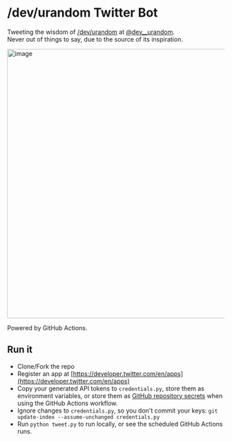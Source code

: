 # /dev/urandom Twitter Bot

Tweeting the wisdom of [/dev/urandom](http://linux.die.net/man/4/urandom) at [@dev__urandom](https://twitter.com/dev__urandom).  
Never out of things to say, due to the source of its inspiration.

<img width="622" alt="image" src="https://user-images.githubusercontent.com/1652117/124941846-68a77880-e00b-11eb-957a-106e79700b82.png">

Powered by GitHub Actions.

## Run it
* Clone/Fork the repo
* Register an app at [https://developer.twitter.com/en/apps](https://developer.twitter.com/en/apps)
* Copy your generated API tokens to `credentials.py`, store them as environment variables, or store them as [GitHub repository secrets](https://docs.github.com/en/actions/reference/encrypted-secrets#creating-encrypted-secrets-for-a-repository) when using the GitHub Actions workflow.
* Ignore changes to `credentials.py`, so you don't commit your keys:
  `git update-index --assume-unchanged credentials.py`
* Run `python tweet.py` to run locally, or see the scheduled GitHub Actions runs.
